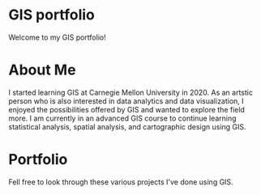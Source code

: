 # GIS portfolio
Welcome to my GIS portfolio!

# About Me
I started learning GIS at Carnegie Mellon University in 2020. As an artstic person who is also interested in data analytics and data visualization, I enjoyed the possibilities offered by GIS and wanted to explore the field more. I am currently in an advanced GIS course to continue learning statistical analysis, spatial analysis, and cartographic design using GIS.

# Portfolio
Fell free to look through these various projects I've done using GIS. 
